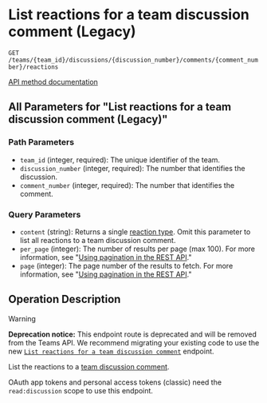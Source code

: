 # List reactions for a team discussion comment (Legacy)

`GET /teams/{team_id}/discussions/{discussion_number}/comments/{comment_number}/reactions`

[API method documentation](https://docs.github.com/rest/reactions/reactions#list-reactions-for-a-team-discussion-comment-legacy)

## All Parameters for "List reactions for a team discussion comment (Legacy)"

### Path Parameters

- `team_id` (integer, required): The unique identifier of the team.
- `discussion_number` (integer, required): The number that identifies the discussion.
- `comment_number` (integer, required): The number that identifies the comment.
### Query Parameters

- `content` (string): Returns a single [reaction type](https://docs.github.com/rest/reactions/reactions#about-reactions). Omit this parameter to list all reactions to a team discussion comment.
- `per_page` (integer): The number of results per page (max 100). For more information, see "[Using pagination in the REST API](https://docs.github.com/rest/using-the-rest-api/using-pagination-in-the-rest-api)."
- `page` (integer): The page number of the results to fetch. For more information, see "[Using pagination in the REST API](https://docs.github.com/rest/using-the-rest-api/using-pagination-in-the-rest-api)."

## Operation Description

> [!WARNING]
> **Deprecation notice:** This endpoint route is deprecated and will be removed from the Teams API. We recommend migrating your existing code to use the new [`List reactions for a team discussion comment`](https://docs.github.com/rest/reactions/reactions#list-reactions-for-a-team-discussion-comment) endpoint.

List the reactions to a [team discussion comment](https://docs.github.com/rest/teams/discussion-comments#get-a-discussion-comment).

OAuth app tokens and personal access tokens (classic) need the `read:discussion` scope to use this endpoint.
